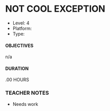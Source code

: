 # NOT COOL EXCEPTION
* Level: 4
* Platform: 
* Type: 

#### OBJECTIVES
n/a

#### DURATION
.00 HOURS

### TEACHER NOTES 

* Needs work